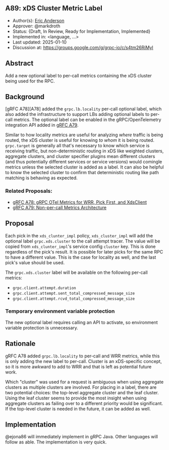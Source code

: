 A89: xDS Cluster Metric Label
----
* Author(s): [Eric Anderson](https://github.com/ejona86)
* Approver: @markdroth
* Status: {Draft, In Review, Ready for Implementation, Implemented}
* Implemented in: <language, ...>
* Last updated: 2025-01-10
* Discussion at: https://groups.google.com/g/grpc-io/c/s4tm26RiMyI

## Abstract

Add a new optional label to per-call metrics containing the xDS cluster being
used for the RPC.

## Background

[gRFC A78][A78] added the `grpc.lb.locality` per-call optional label, which also
added the infrastructure to support LBs adding optional labels to per-call
metrics. The optional label can be enabled in the gRPC/OpenTelemetry integration
API added in [gRFC A79][gRFC A79].

Similar to how locality metrics are useful for analyzing _where_ traffic is
being routed, the xDS cluster is useful for knowing _to whom_ it is being
routed. `grpc.target` is generally all that's necessary to know which service is
receiving traffic, but non-deterministic routing in xDS like weighted clusters,
aggregate clusters, and cluster specifier plugins mean different clusters (and
thus potentially different services or service versions) would comingle metrics
unless the selected cluster is added as a label. It can also be helpful to know
the selected cluster to confirm that deterministic routing like path matching is
behaving as expected.

### Related Proposals:
* [gRFC A78: gRPC OTel Metrics for WRR, Pick First, and XdsClient][gRFC A78]
* [gRFC A79: Non-per-call Metrics Architecture][gRFC A79]

[gRFC A78]: A78-grpc-metrics-wrr-pf-xds.md#per-call-metrics
[gRFC A79]: A79-non-per-call-metrics-architecture.md

## Proposal

Each pick in the `xds_clunter_impl` policy, `xds_cluster_impl` will add the
optional label `grpc.xds.cluster` to the call attempt tracer. The value will be
copied from `xds_clunter_impl`'s service config `cluster` key. This is done
regardless of the pick's result. It is possible for later picks for the same RPC
to have a different value. This is the case for locality as well, and the last
pick's value should be used.

The `grpc.xds.cluster` label will be available on the following per-call
metrics:
- `grpc.client.attempt.duration`
- `grpc.client.attempt.sent_total_compressed_message_size`
- `grpc.client.attempt.rcvd_total_compressed_message_size`

### Temporary environment variable protection

The new optional label requires calling an API to activate, so environment
variable protection is unnecessary.

## Rationale

gRFC A78 added `grpc.lb.locality` to per-call and WRR metrics, while this is
only adding the new label to per-call. Cluster is an xDS-specific concept, so
it is more awkward to add to WRR and that is left as potential future work.

Which "cluster" was used for a request is ambiguous when using aggregate
clusters as multiple clusters are involved. For placing in a label, there are
two potential choices: the top-level aggregate cluster and the leaf cluster.
Using the leaf cluster seems to provide the most insight when using aggregate
clusters as failing over to a different priority would be significant. If the
top-level cluster is needed in the future, it can be added as well.

## Implementation

@ejona86 will immediately implement in gRPC Java. Other languages will follow as
able. The implementation is very quick.
